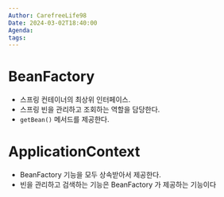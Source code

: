 ```yaml
---
Author: CarefreeLife98
Date: 2024-03-02T18:40:00
Agenda: 
tags:
---
```

# BeanFactory 
- 스프링 컨테이너의 최상위 인터페이스.
- 스프링 빈을 관리하고 조회하는 역할을 담당한다.
- `getBean()` 메서드를 제공한다.

# ApplicationContext
- BeanFactory 기능을 모두 상속받아서 제공한다.
- 빈을 관리하고 검색하는 기능은 BeanFactory 가 제공하는 기능이다
